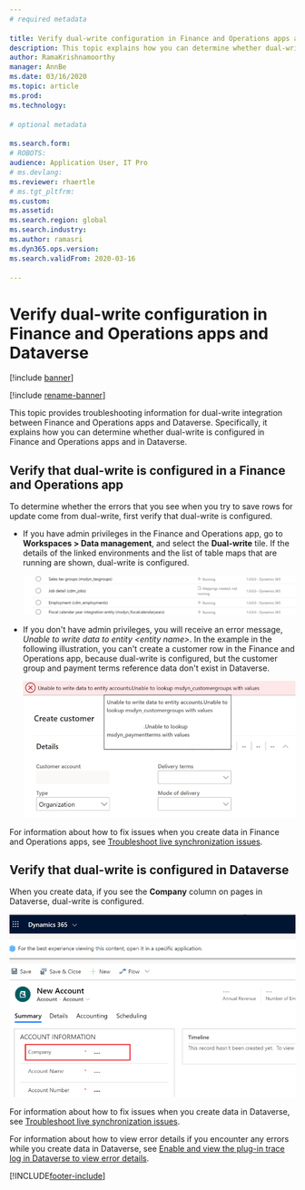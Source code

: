 ```yaml
---
# required metadata

title: Verify dual-write configuration in Finance and Operations apps and Dataverse
description: This topic explains how you can determine whether dual-write is configured in Finance and Operations apps and in Dataverse.
author: RamaKrishnamoorthy 
manager: AnnBe
ms.date: 03/16/2020
ms.topic: article
ms.prod: 
ms.technology: 

# optional metadata

ms.search.form: 
# ROBOTS: 
audience: Application User, IT Pro
# ms.devlang: 
ms.reviewer: rhaertle
# ms.tgt_pltfrm: 
ms.custom: 
ms.assetid: 
ms.search.region: global
ms.search.industry: 
ms.author: ramasri
ms.dyn365.ops.version: 
ms.search.validFrom: 2020-03-16

---
```


# Verify dual-write configuration in Finance and Operations apps and Dataverse

[!include [banner](../../includes/banner.md)]

[!include [rename-banner](~/includes/cc-data-platform-banner.md)]



This topic provides troubleshooting information for dual-write integration between Finance and Operations apps and Dataverse. Specifically, it explains how you can determine whether dual-write is configured in Finance and Operations apps and in Dataverse.

## Verify that dual-write is configured in a Finance and Operations app

To determine whether the errors that you see when you try to save rows for update come from dual-write, first verify that dual-write is configured.

+ If you have admin privileges in the Finance and Operations app, go to **Workspaces \> Data management**, and select the **Dual-write** tile. If the details of the linked environments and the list of table maps that are running are shown, dual-write is configured.

    ![Verifying the Finance and Operations app connection when you have admin privileges](media/verify_fin_ops_1.png)

+ If you don't have admin privileges, you will receive an error message, *Unable to write data to entity \<entity name\>*. In the example in the following illustration, you can't create a customer row in the Finance and Operations app, because dual-write is configured, but the customer group and payment terms reference data don't exist in Dataverse.

    ![Verifying the Finance and Operations app connection when you don't have admin privileges](media/verify_fin_ops_2.png)

For information about how to fix issues when you create data in Finance and Operations apps, see [Troubleshoot live synchronization issues](dual-write-troubleshooting-live-sync.md).

## Verify that dual-write is configured in Dataverse

When you create data, if you see the **Company** column on pages in Dataverse, dual-write is configured.

![Verifying the Dataverse connection](media/verify_cds.png)

For information about how to fix issues when you create data in Dataverse, see [Troubleshoot live synchronization issues](dual-write-troubleshooting-live-sync.md).

For information about how to view error details if you encounter any errors while you create data in Dataverse, see [Enable and view the plug-in trace log in Dataverse to view error details](dual-write-troubleshooting.md#enable-view-trace).


[!INCLUDE[footer-include](../../../../includes/footer-banner.md)]
